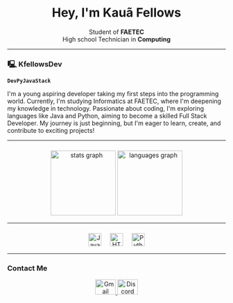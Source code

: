 <h1 align="center">Hey, I'm Kauã Fellows</h1>

<p align="center">
  Student of <strong>FAETEC</strong>  
  <br/>
  High school Technician in <strong>Computing</strong>
</p>

---

### 🖳 KfellowsDev  

**`DevPyJavaStack`**  

I'm a young aspiring developer taking my first steps into the programming world. Currently, I'm studying Informatics at FAETEC, where I'm deepening my knowledge in technology. Passionate about coding, I'm exploring languages like Java and Python, aiming to become a skilled Full Stack Developer. My journey is just beginning, but I'm eager to learn, create, and contribute to exciting projects!

---

### 
<div align="center">
  <img src="https://github-readme-stats.vercel.app/api?username=kfellowsdev&hide_title=false&hide_rank=false&show_icons=true&include_all_commits=true&count_private=true&disable_animations=false&theme=dark&locale=en&hide_border=true" height="150" alt="stats graph" />
  <img src="https://github-readme-stats.vercel.app/api/top-langs?username=kfellowsdev&locale=en&hide_title=false&layout=compact&card_width=320&langs_count=5&theme=dark&hide_border=true" height="150" alt="languages graph" />
</div>

---

###   
<div align="center">
  <img src="https://cdn.jsdelivr.net/gh/devicons/devicon/icons/javascript/javascript-plain.svg" height="30" alt="JavaScript logo" />
  <img width="12" />
  <img src="https://cdn.jsdelivr.net/gh/devicons/devicon/icons/html5/html5-plain.svg" height="30" alt="HTML5 logo" />
  <img width="12" />
  <img src="https://cdn.jsdelivr.net/gh/devicons/devicon/icons/python/python-plain.svg" height="30" alt="Python logo" />
</div>

---

### **Contact Me**  
<div align="center">
  <a href="mailto:contact@kfellows.is-a.dev">
    <img src="https://raw.githubusercontent.com/maurodesouza/profile-readme-generator/master/src/assets/icons/social/gmail/default.svg" width="47" height="35" alt="Gmail logo" />
  </a>

  <a href="https://discord.com/users/KfellowsDev" target="_blank">
    <img src="https://raw.githubusercontent.com/maurodesouza/profile-readme-generator/master/src/assets/icons/social/discord/default.svg" width="47" height="35" alt="Discord logo" />
  </a>
</div>
